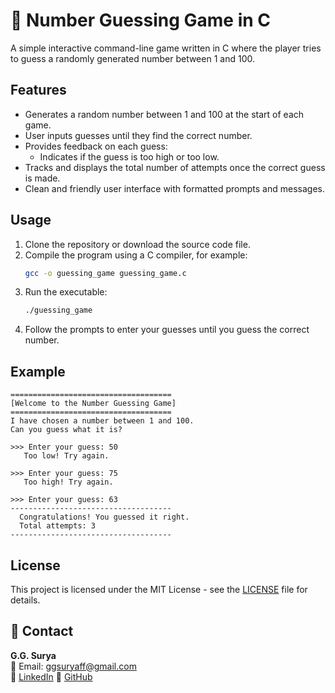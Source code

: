 # 🎲 Number Guessing Game in C

A simple interactive command-line game written in C where the player tries to guess a randomly generated number between 1 and 100.

## Features

- Generates a random number between 1 and 100 at the start of each game.
- User inputs guesses until they find the correct number.
- Provides feedback on each guess:
  - Indicates if the guess is too high or too low.
- Tracks and displays the total number of attempts once the correct guess is made.
- Clean and friendly user interface with formatted prompts and messages.

## Usage

1. Clone the repository or download the source code file.
2. Compile the program using a C compiler, for example:
   ```bash
   gcc -o guessing_game guessing_game.c
3. Run the executable:
   ```bash
   ./guessing_game
4. Follow the prompts to enter your guesses until you guess the correct number.

## Example

```
====================================
[Welcome to the Number Guessing Game]
====================================
I have chosen a number between 1 and 100.
Can you guess what it is?

>>> Enter your guess: 50
   Too low! Try again.

>>> Enter your guess: 75
   Too high! Try again.

>>> Enter your guess: 63
------------------------------------
  Congratulations! You guessed it right.
  Total attempts: 3
------------------------------------
```

## License

This project is licensed under the MIT License - see the [LICENSE](https://github.com/ggsurya/C-Projects/blob/main/LICENSE) file for details.

## 📩 Contact

**G.G. Surya**  
📧 Email: ggsuryaff@gmail.com  
🔗 [LinkedIn](https://www.linkedin.com/in/g-g-surya-5aa9312b4)
🔗 [GitHub](https://github.com/ggsurya)
